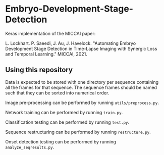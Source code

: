 # Embryo-Development-Stage-Detection

Keras implementation of the MICCAI paper:

L. Lockhart. P. Saeedi, J. Au, J. Havelock. "Automating Embryo Development Stage Detection in Time-Lapse Imaging with Synergic Loss and Temporal Learning." MICCAI, 2021.

## Using this repository

Data is expected to be stored with one directory per sequence containing all the frames for that sequence. The sequence frames should be named such that they can be sorted into numerical order.

Image pre-processing can be performed by running `utils/preprocess.py`.

Network training can be performed by running `train.py`.

Classification testing can be performed by running `test.py`.

Sequence restructuring can be performed by running `restructure.py`.

Onset detection testing can be performed by running `analyze_seqresults.py`.
